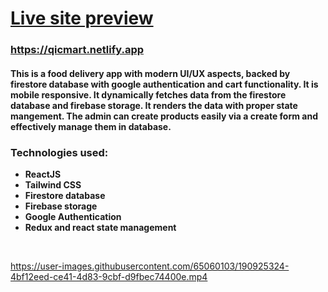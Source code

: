 
# [Live site preview](https://qicmart.netlify.app)

### https://qicmart.netlify.app


#### This is a food delivery app with modern UI/UX aspects, backed by firestore database with google authentication and cart functionality. It is mobile responsive. It dynamically fetches data from the firestore database and firebase storage. It renders the data with proper state mangement. The admin can create products easily via a create form and effectively manage them in database.


### Technologies used: 
- **ReactJS** 
- **Tailwind CSS**
- **Firestore database**
- **Firebase storage**
- **Google Authentication**
- **Redux and react state management**


<br/>

https://user-images.githubusercontent.com/65060103/190925324-4bf12eed-ce41-4d83-9cbf-d9fbec74400e.mp4

